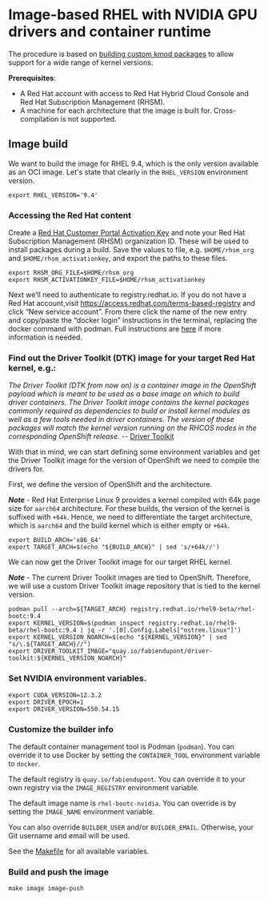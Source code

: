 # Image-based RHEL with NVIDIA GPU drivers and container runtime

The procedure is based on [building custom kmod packages](https://github.com/NVIDIA/yum-packaging-precompiled-kmod) to allow support for a wide range of kernel versions.

**Prerequisites**:

* A Red Hat account with access to Red Hat Hybrid Cloud Console and Red Hat Subscription Management (RHSM).
* A machine for each architecture that the image is built for. Cross-compilation is not supported.

## Image build

We want to build the image for RHEL 9.4, which is the only version available
as an OCI image. Let's state that clearly in the `RHEL_VERSION` environment
version.

```
export RHEL_VERSION='9.4'
```

### Accessing the Red Hat content

Create a
[Red Hat Customer Portal Activation Key](https://access.redhat.com/articles/1378093)
and note your Red Hat Subscription Management (RHSM) organization ID. These
will be used to install packages during a build. Save the values to file,
e.g. `$HOME/rhsm_org` and `$HOME/rhsm_activationkey`, and export the paths to these
files.

```
export RHSM_ORG_FILE=$HOME/rhsm_org
export RHSM_ACTIVATIONKEY_FILE=$HOME/rhsm_activationkey
```

Next we’ll need to authenticate to registry.redhat.io. If you do not have a
Red Hat account,visit https://access.redhat.com/terms-based-registry and
click “New service account”. From there click the name of the new entry and
copy/paste the “docker login” instructions in the terminal, replacing the
docker command with podman. Full instructions are
[here](https://access.redhat.com/RegistryAuthentication) if more information
is needed.

### Find out the Driver Toolkit (DTK) image for your target Red Hat kernel, e.g.:

*The Driver Toolkit (DTK from now on) is a container image in the
OpenShift payload which is meant to be used as a base image on
which to build driver containers. The Driver Toolkit image contains
the kernel packages commonly required as dependencies to build or
install kernel modules as well as a few tools needed in driver
containers. The version of these packages will match the kernel
version running on the RHCOS nodes in the corresponding OpenShift
release.* -- [Driver Toolkit](https://github.com/openshift/driver-toolkit/)

With that in mind, we can start defining some environment variables
and get the Driver Toolkit image for the version of OpenShift we
need to compile the drivers for.

   First, we define the version of OpenShift and the architecture.

***Note*** - Red Hat Enterprise Linux 9 provides a kernel compiled
with 64k page size for `aarch64` architecture. For these builds,
the version of the kernel is suffixed with `+64k`. Hence, we need
to differentiate the target architecture, which is `aarch64` and
the build kernel which is either empty or `+64k`.

```
export BUILD_ARCH='x86_64'
export TARGET_ARCH=$(echo "${BUILD_ARCH}" | sed 's/+64k//')
```

We can now get the Driver Toolkit image for our target RHEL kernel.

***Note*** - The current Driver Toolkit images are tied to OpenShift.
Therefore, we will use a custom Driver Toolkit image repository that is tied
to the kernel version.

```
podman pull --arch=${TARGET_ARCH} registry.redhat.io/rhel9-beta/rhel-bootc:9.4
export KERNEL_VERSION=$(podman inspect registry.redhat.io/rhel9-beta/rhel-bootc:9.4 | jq -r '.[0].Config.Labels["ostree.linux"]')
export KERNEL_VERSION_NOARCH=$(echo "${KERNEL_VERSION}" | sed "s/\.${TARGET_ARCH}//")
export DRIVER_TOOLKIT_IMAGE="quay.io/fabiendupont/driver-toolkit:${KERNEL_VERSION_NOARCH}"
```

### Set NVIDIA environment variables.

```
export CUDA_VERSION=12.3.2
export DRIVER_EPOCH=1
export DRIVER_VERSION=550.54.15
```

### Customize the builder info

The default container management tool is Podman (`podman`). You can
override it to use Docker by setting the `CONTAINER_TOOL` environment
variable to `docker`.

The default registry is `quay.io/fabiendupont`. You can override it to your
own registry via the `IMAGE_REGISTRY` environment variable.

The default image name is `rhel-bootc-nvidia`. You can override is by
setting the `IMAGE_NAME` environment variable.

You can also override `BUILDER_USER` and/or `BUILDER_EMAIL`. Otherwise,
your Git username and email will be used.

See the [Makefile](Makefile) for all available variables.

### Build and push the image

```
make image image-push
```
